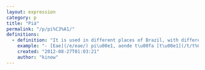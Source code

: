 ```yaml
---
layout: expression
category: p
title: "Piá"
permalink: "/p/pi%C3%A1/"
definitions:
  - definition: "It is used in different places of Brazil, with different meanings. It can be offensive in some places. Its meaning is similar to boy, young man."
    example: "- [Eae](/e/eae/) pi\u00e1, aonde t\u00fa [t\u00e1](/t/t%C3%A1/) indo?"
    created: "2012-08-27T01:03:21"
    author: "kinow"
---
```

